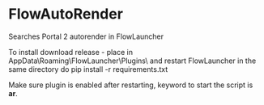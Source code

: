 # FlowAutoRender
 Searches Portal 2 autorender in FlowLauncher

To install download release - place in AppData\Roaming\FlowLauncher\Plugins\ and restart FlowLauncher in the same directory do pip install -r requirements.txt

Make sure plugin is enabled after restarting, keyword to start the script is **ar**.